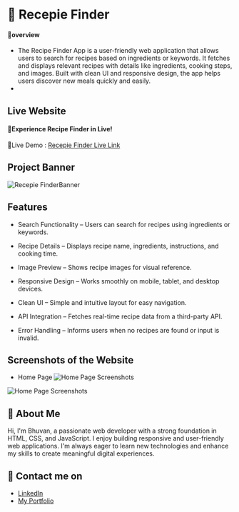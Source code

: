 # 🍔 Recepie Finder 

#### 🔰overview
- The Recipe Finder App is a user-friendly web application that allows users to search for recipes based on ingredients or keywords. It fetches and displays relevant recipes with details like ingredients, cooking steps, and images. Built with clean UI and responsive design, the app helps users discover new meals quickly and easily.
- 
## Live Website
#### 🚀Experience Recipe Finder in Live!
🔗Live Demo :
[Recepie Finder Live Link](https://bhuvan-anupoju.github.io/Recipe-Finder/)

## Project Banner
![Recepie FinderBanner](https://github.com/user-attachments/assets/62a01747-b3d6-43e9-84a9-3e723bd5bc60)

## Features
- Search Functionality – Users can search for recipes using ingredients or keywords.

- Recipe Details – Displays recipe name, ingredients, instructions, and cooking time.

- Image Preview – Shows recipe images for visual reference.

- Responsive Design – Works smoothly on mobile, tablet, and desktop devices.

- Clean UI – Simple and intuitive layout for easy navigation.

- API Integration – Fetches real-time recipe data from a third-party API.

- Error Handling – Informs users when no recipes are found or input is invalid.

## Screenshots of the Website
- Home Page
![Home Page Screenshots](https://github.com/user-attachments/assets/8eab27af-164c-4644-8cac-d9f7ad63dda1)

![Home Page Screenshots](https://github.com/user-attachments/assets/118497df-2c00-40b6-bffc-6c07a8a1ad96)
## 👦 About Me
Hi, I'm Bhuvan, a passionate web developer with a strong foundation in HTML, CSS, and JavaScript. I enjoy building responsive and user-friendly web applications. I'm always eager to learn new technologies and enhance my skills to create meaningful digital experiences.

## 🔗 Contact me on
- [LinkedIn](https://www.linkedin.com/in/bhuvan-anupoju/)
 - [My Portfolio](https://bhuvan-anupoju.github.io/Bhuvan.dev/)

